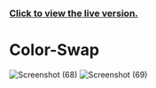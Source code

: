 ### [Click to view the live version.](https://www.jvsdo.com/projects/Color-Swap-main/)
# Color-Swap
![Screenshot (68)](https://user-images.githubusercontent.com/46056798/224515238-fd1d3ea0-b761-46d3-b17e-1842eb80fdca.png)
![Screenshot (69)](https://user-images.githubusercontent.com/46056798/224515239-cf76d3ea-7847-4a32-ae0d-eb8152aa9891.png)
